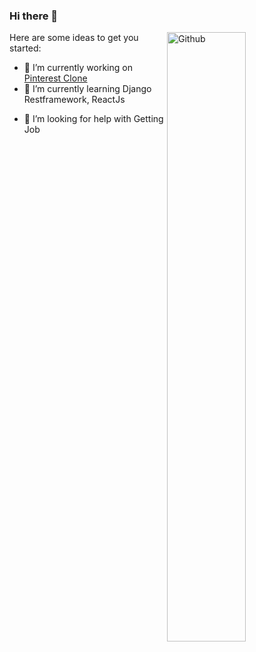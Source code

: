 ### Hi there 👋


<!-- Statistics -->
<a href="https://khalilgazairly.github.io/khalil/"><img align="right" width="50%" alt="Github" src="https://github-readme-stats.vercel.app/api?username=KhalilGazairly&theme=algolia&show_icons=true&count_private=true&bg_color=1e2b3c&border_color=B2E0FF&icon_color=95ccff&border_radius=20&include_all_commits=true" /></a>
Here are some ideas to get you started:

- 🔭 I’m currently working on [Pinterest Clone](https://pinterest-iti.herokuapp.com/)
- 🌱 I’m currently learning Django Restframework, ReactJs
<!-- - 👯 I’m looking to collaborate on ... -->
- 🤔 I’m looking for help with Getting Job
<!-- - 💬 Ask me about ... -->
<!-- - 📫 How to reach me: ... -->
<!-- - 😄 Pronouns: ... -->
<!-- - ⚡ Fun fact: ... -->


